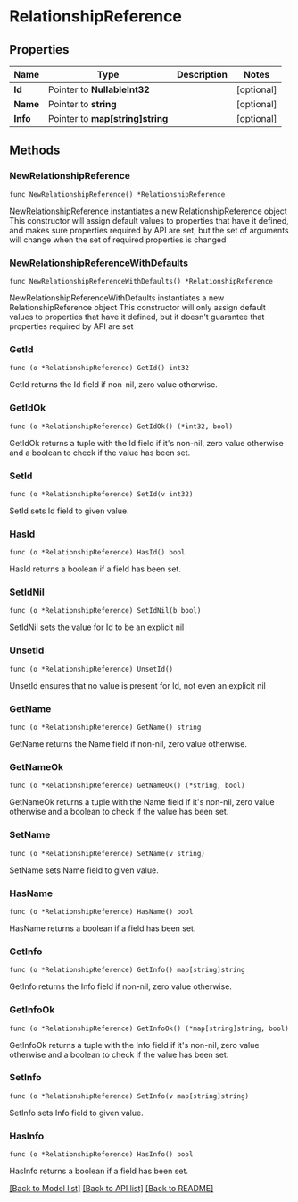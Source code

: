 # RelationshipReference

## Properties

Name | Type | Description | Notes
------------ | ------------- | ------------- | -------------
**Id** | Pointer to **NullableInt32** |  | [optional] 
**Name** | Pointer to **string** |  | [optional] 
**Info** | Pointer to **map[string]string** |  | [optional] 

## Methods

### NewRelationshipReference

`func NewRelationshipReference() *RelationshipReference`

NewRelationshipReference instantiates a new RelationshipReference object
This constructor will assign default values to properties that have it defined,
and makes sure properties required by API are set, but the set of arguments
will change when the set of required properties is changed

### NewRelationshipReferenceWithDefaults

`func NewRelationshipReferenceWithDefaults() *RelationshipReference`

NewRelationshipReferenceWithDefaults instantiates a new RelationshipReference object
This constructor will only assign default values to properties that have it defined,
but it doesn't guarantee that properties required by API are set

### GetId

`func (o *RelationshipReference) GetId() int32`

GetId returns the Id field if non-nil, zero value otherwise.

### GetIdOk

`func (o *RelationshipReference) GetIdOk() (*int32, bool)`

GetIdOk returns a tuple with the Id field if it's non-nil, zero value otherwise
and a boolean to check if the value has been set.

### SetId

`func (o *RelationshipReference) SetId(v int32)`

SetId sets Id field to given value.

### HasId

`func (o *RelationshipReference) HasId() bool`

HasId returns a boolean if a field has been set.

### SetIdNil

`func (o *RelationshipReference) SetIdNil(b bool)`

 SetIdNil sets the value for Id to be an explicit nil

### UnsetId
`func (o *RelationshipReference) UnsetId()`

UnsetId ensures that no value is present for Id, not even an explicit nil
### GetName

`func (o *RelationshipReference) GetName() string`

GetName returns the Name field if non-nil, zero value otherwise.

### GetNameOk

`func (o *RelationshipReference) GetNameOk() (*string, bool)`

GetNameOk returns a tuple with the Name field if it's non-nil, zero value otherwise
and a boolean to check if the value has been set.

### SetName

`func (o *RelationshipReference) SetName(v string)`

SetName sets Name field to given value.

### HasName

`func (o *RelationshipReference) HasName() bool`

HasName returns a boolean if a field has been set.

### GetInfo

`func (o *RelationshipReference) GetInfo() map[string]string`

GetInfo returns the Info field if non-nil, zero value otherwise.

### GetInfoOk

`func (o *RelationshipReference) GetInfoOk() (*map[string]string, bool)`

GetInfoOk returns a tuple with the Info field if it's non-nil, zero value otherwise
and a boolean to check if the value has been set.

### SetInfo

`func (o *RelationshipReference) SetInfo(v map[string]string)`

SetInfo sets Info field to given value.

### HasInfo

`func (o *RelationshipReference) HasInfo() bool`

HasInfo returns a boolean if a field has been set.


[[Back to Model list]](../README.md#documentation-for-models) [[Back to API list]](../README.md#documentation-for-api-endpoints) [[Back to README]](../README.md)


